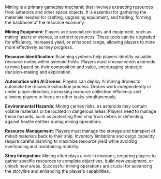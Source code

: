 Mining is a primary gameplay mechanic that involves extracting resources from asteroids and other space objects. It is essential for gathering the materials needed for crafting, upgrading equipment, and trading, forming the backbone of the resource economy.

**Mining Equipment**: Players use specialized tools and equipment, such as mining lasers or drones, to extract resources. These tools can be upgraded for efficiency, increased yield, or enhanced range, allowing players to mine more effectively as they progress.

**Resource Identification**: Scanning systems help players identify valuable resource nodes within asteroid fields. Players must choose which asteroids to mine based on their composition and value, encouraging strategic decision-making and exploration.

**Automation with AI Drones**: Players can deploy AI mining drones to automate the resource extraction process. Drones work independently or under player direction, increasing resource collection efficiency and allowing players to focus on other tasks simultaneously.

**Environmental Hazards**: Mining carries risks, as asteroids may contain volatile materials or be located in dangerous areas. Players need to manage these hazards, such as protecting their ship from debris or defending against hostile entities during mining operations.

**Resource Management**: Players must manage the storage and transport of mined materials back to their ship. Inventory limitations and cargo capacity require careful planning to maximize resource yield while avoiding overloading and maintaining mobility.

**Story Integration**: Mining often plays a role in missions, requiring players to gather specific resources to complete objectives, build new equipment, or unlock new areas. Successful mining operations are crucial for advancing the storyline and enhancing the player's capabilities.
